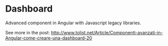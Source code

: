 # Dashboard

Advanced component in Angular with Javascript legacy libraries. 

See more in the post: http://www.tolist.net/Article/Componenti-avanzati-in-Angular-come-creare-una-dashboard-20
